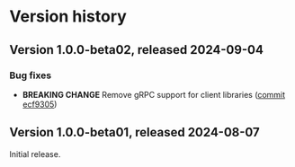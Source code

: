# Version history

## Version 1.0.0-beta02, released 2024-09-04

### Bug fixes

- **BREAKING CHANGE** Remove gRPC support for client libraries ([commit ecf9305](https://github.com/googleapis/google-cloud-dotnet/commit/ecf9305b0613fb78a8f010aa7ac58f5fed102dcc))

## Version 1.0.0-beta01, released 2024-08-07

Initial release.
